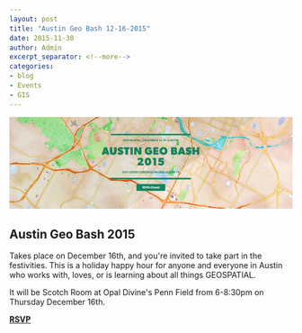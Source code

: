 ```yaml
---
layout: post
title: "Austin Geo Bash 12-16-2015"
date: 2015-11-30
author: Admin
excerpt_separator: <!--more-->
categories:
- blog
- Events
- GIS
---
```

[![geobash](/assets/img/blog/geobash.png)](https://austingeobash2015.splashthat.com/)

Austin Geo Bash 2015  
--------------------
Takes place on December 16th, and you're invited to take part in the festivities. This is a holiday happy hour for anyone and everyone in Austin who works with, loves, or is learning about all things GEOSPATIAL.  
<!--more-->

It will be Scotch Room at Opal Divine's Penn Field from 6-8:30pm on Thursday December 16th.  

**[RSVP](https://austingeobash2015.splashthat.com/)**
